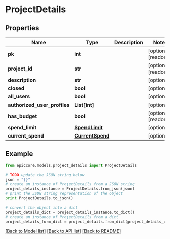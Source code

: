 # ProjectDetails


## Properties

Name | Type | Description | Notes
------------ | ------------- | ------------- | -------------
**pk** | **int** |  | [optional] [readonly] 
**project_id** | **str** |  | [optional] [readonly] 
**description** | **str** |  | [optional] 
**closed** | **bool** |  | [optional] 
**all_users** | **bool** |  | [optional] 
**authorized_user_profiles** | **List[int]** |  | [optional] 
**has_budget** | **bool** |  | [optional] [readonly] 
**spend_limit** | [**SpendLimit**](SpendLimit.md) |  | [optional] 
**current_spend** | [**CurrentSpend**](CurrentSpend.md) |  | [optional] 

## Example

```python
from epiccore.models.project_details import ProjectDetails

# TODO update the JSON string below
json = "{}"
# create an instance of ProjectDetails from a JSON string
project_details_instance = ProjectDetails.from_json(json)
# print the JSON string representation of the object
print ProjectDetails.to_json()

# convert the object into a dict
project_details_dict = project_details_instance.to_dict()
# create an instance of ProjectDetails from a dict
project_details_form_dict = project_details.from_dict(project_details_dict)
```
[[Back to Model list]](../README.md#documentation-for-models) [[Back to API list]](../README.md#documentation-for-api-endpoints) [[Back to README]](../README.md)


